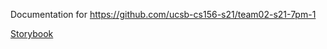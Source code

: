 ---
---

Documentation for <https://github.com/ucsb-cs156-s21/team02-s21-7pm-1>

[Storybook](storybook)
